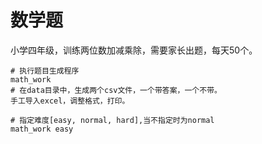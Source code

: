 # 数学题
小学四年级，训练两位数加减乘除，需要家长出题，每天50个。

```
# 执行题目生成程序
math_work
# 在data目录中，生成两个csv文件，一个带答案，一个不带。  
手工导入excel，调整格式，打印。

# 指定难度[easy, normal, hard],当不指定时为normal
math_work easy

```
